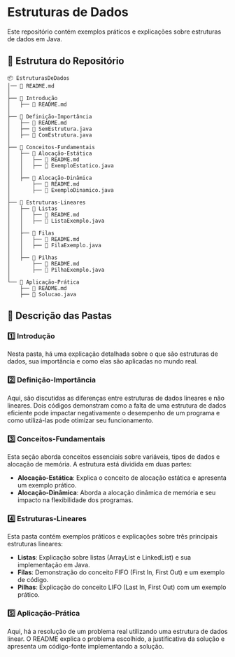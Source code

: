 # Estruturas de Dados

Este repositório contém exemplos práticos e explicações sobre estruturas de dados em Java.

## 📂 Estrutura do Repositório

```
📦 EstruturasDeDados
│── 📄 README.md
│
├── 📂 Introdução
│   ├── 📄 README.md
│
├── 📂 Definição-Importância
│   ├── 📄 README.md
│   ├── 📄 SemEstrutura.java
│   ├── 📄 ComEstrutura.java
│
├── 📂 Conceitos-Fundamentais
│   ├── 📂 Alocação-Estática
│   │   ├── 📄 README.md
│   │   ├── 📄 ExemploEstatico.java
│   │
│   ├── 📂 Alocação-Dinâmica
│       ├── 📄 README.md
│       ├── 📄 ExemploDinamico.java
│
├── 📂 Estruturas-Lineares
│   ├── 📂 Listas
│   │   ├── 📄 README.md
│   │   ├── 📄 ListaExemplo.java
│   │
│   ├── 📂 Filas
│   │   ├── 📄 README.md
│   │   ├── 📄 FilaExemplo.java
│   │
│   ├── 📂 Pilhas
│       ├── 📄 README.md
│       ├── 📄 PilhaExemplo.java
│
└── 📂 Aplicação-Prática
    ├── 📄 README.md
    ├── 📄 Solucao.java
```

## 📖 Descrição das Pastas

### 1️⃣ Introdução
Nesta pasta, há uma explicação detalhada sobre o que são estruturas de dados, sua importância e como elas são aplicadas no mundo real.

### 2️⃣ Definição-Importância
Aqui, são discutidas as diferenças entre estruturas de dados lineares e não lineares. Dois códigos demonstram como a falta de uma estrutura de dados eficiente pode impactar negativamente o desempenho de um programa e como utilizá-las pode otimizar seu funcionamento.

### 3️⃣ Conceitos-Fundamentais
Esta seção aborda conceitos essenciais sobre variáveis, tipos de dados e alocação de memória. A estrutura está dividida em duas partes:
- **Alocação-Estática**: Explica o conceito de alocação estática e apresenta um exemplo prático.
- **Alocação-Dinâmica**: Aborda a alocação dinâmica de memória e seu impacto na flexibilidade dos programas.

### 4️⃣ Estruturas-Lineares
Esta pasta contém exemplos práticos e explicações sobre três principais estruturas lineares:
- **Listas**: Explicação sobre listas (ArrayList e LinkedList) e sua implementação em Java.
- **Filas**: Demonstração do conceito FIFO (First In, First Out) e um exemplo de código.
- **Pilhas**: Explicação do conceito LIFO (Last In, First Out) com um exemplo prático.

### 5️⃣ Aplicação-Prática
Aqui, há a resolução de um problema real utilizando uma estrutura de dados linear. O README explica o problema escolhido, a justificativa da solução e apresenta um código-fonte implementando a solução.
